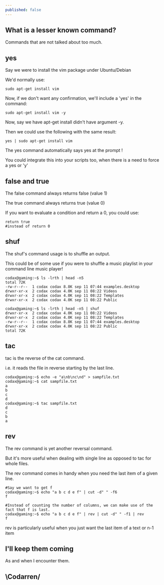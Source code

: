 ```yaml
---
published: false
---
```

## What is a lesser known command?

Commands that are not talked about too much.

## yes
Say we were to install the vim package under Ubuntu/Debian

We'd normally use:
```
sudo apt-get install vim
```

Now, if we don't want any confirmation, we'll include a 'yes' in the command:
```
sudo apt-get install vim -y
```


Now, say we have apt-get install didn't have argument -y.

Then we could use the following with the same result:
```
yes | sudo apt-get install vim
```

The yes command automatically says yes at the prompt !

You could integrate this into your scripts too, when there is a need to force a yes or 'y'


## false and true

The false command always returns false (value 1)

The true command always returns true (value 0)

If you want to evaluate a condition and return a 0, you could use:
```
return true
#instead of return 0
```

## shuf
The shuf's command usage is to shuffle an output.

This could be of some use if you were to shuffle a music playlist in your command line music player!

```
codax@gaming:~$ ls -lrth | head -n5
total 72K
-rw-r--r--  1 codax codax 8.8K sep 11 07:44 examples.desktop
drwxr-xr-x  2 codax codax 4.0K sep 11 08:22 Videos
drwxr-xr-x  2 codax codax 4.0K sep 11 08:22 Templates
drwxr-xr-x  2 codax codax 4.0K sep 11 08:22 Public

codax@gaming:~$ ls -lrth | head -n5 | shuf
drwxr-xr-x  2 codax codax 4.0K sep 11 08:22 Videos
drwxr-xr-x  2 codax codax 4.0K sep 11 08:22 Templates
-rw-r--r--  1 codax codax 8.8K sep 11 07:44 examples.desktop
drwxr-xr-x  2 codax codax 4.0K sep 11 08:22 Public
total 72K
```

## tac
tac is the reverse of the cat command.

i.e. it reads the file in reverse starting by the last line.

```
codax@gaming:~$ echo -e "a\nb\nc\nd" > sampfile.txt
codax@gaming:~$ cat sampfile.txt 
a
b
c
d
codax@gaming:~$ tac sampfile.txt 
d
c
b
a
```

## rev
The rev command is yet another reversal command.

But it's more useful when dealing with single line as opposed to tac for whole files.

The rev command comes in handy when you need the last item of a given line.

```
#Say we want to get f
codax@gaming:~$ echo "a b c d e f" | cut -d" " -f6
f

#Instead of counting the number of columns, we can make use of the fact that f is last.
codax@gaming:~$ echo "a b c d e f" | rev | cut -d" " -f1 | rev
f
```
rev is particularly useful when you just want the last item of a text or n-1 item


## I'll keep them coming
As and when I encounter them.

## \Codarren/